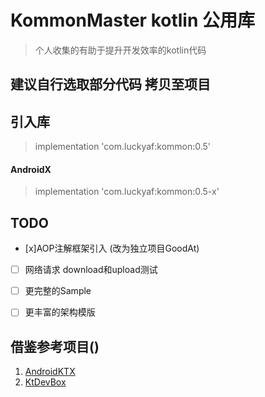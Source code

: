 # KommonMaster kotlin 公用库 

> 个人收集的有助于提升开发效率的kotlin代码

## 建议自行选取部分代码 拷贝至项目

## 引入库 
> implementation 'com.luckyaf:kommon:0.5' 
#### AndroidX
> implementation 'com.luckyaf:kommon:0.5-x'    

## TODO
- [x]AOP注解框架引入 (改为独立项目GoodAt)
- [ ] 网络请求 download和upload测试
- [ ] 更完整的Sample
- [ ] 更丰富的架构模版


## 借鉴参考项目()

1. [AndroidKTX](https://github.com/li-xiaojun/AndroidKTX)
2. [KtDevBox](https://github.com/CysionLiu/KtDevBox)